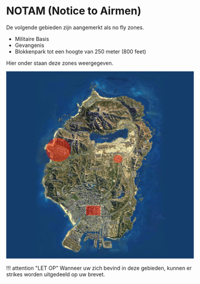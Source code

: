 # NOTAM (Notice to Airmen)

De volgende gebieden zijn aangemerkt als no fly zones.

* Militaire Basis
* Gevangenis
* Blokkenpark tot een hoogte van 250 meter (800 feet)

Hier onder staan deze zones weergegeven.

![NoTAM](img/NoTAM.png)

!!! attention "LET OP"
    Wanneer uw zich bevind in deze gebieden, kunnen er strikes worden uitgedeeld op uw brevet.

